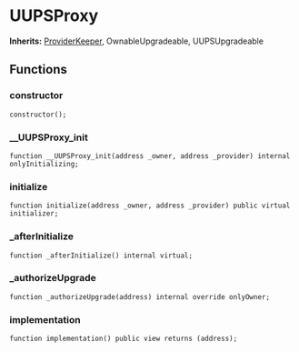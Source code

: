 # UUPSProxy


**Inherits:**
[ProviderKeeper](/src/common/_ProviderKeeper.sol/abstract.ProviderKeeper.md), OwnableUpgradeable, UUPSUpgradeable


## Functions
### constructor


```solidity
constructor();
```

### __UUPSProxy_init


```solidity
function __UUPSProxy_init(address _owner, address _provider) internal onlyInitializing;
```

### initialize


```solidity
function initialize(address _owner, address _provider) public virtual initializer;
```

### _afterInitialize


```solidity
function _afterInitialize() internal virtual;
```

### _authorizeUpgrade


```solidity
function _authorizeUpgrade(address) internal override onlyOwner;
```

### implementation


```solidity
function implementation() public view returns (address);
```

